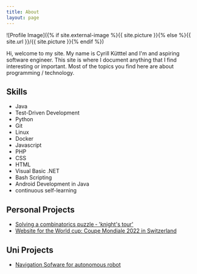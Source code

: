 ```yaml
---
title: About
layout: page
---
```

![Profile Image]({% if site.external-image %}{{ site.picture }}{% else %}{{ site.url }}/{{ site.picture }}{% endif %})

<p>Hi, welcome to my site. My name is Cyrill Kütttel and I'm and aspiring software engineer. This site is where I document anything that I find interesting or important. Most of the topics you find here are about programming / technology. </p>


<h2>Skills</h2>

<ul class="skill-list">
	<li>Java</li>
	<li>Test-Driven Development</li>
	<li>Python</li>
	<li>Git</li>
    <li>Linux</li>
	<li>Docker </li>
	<li>Javascript</li>
	<li>PHP</li>
	<li>CSS</li>
	<li>HTML</li>
	<li>Visual Basic .NET</li>
	<li>Bash Scripting</li>
	<li>Android Development in Java</li>
	<li>continuous self-learning</li>
</ul>

<h2>Personal Projects</h2>
<ul>
	<li><a href="https://github.com/cyrillkuettel/knights-tour">Solving a combinatorics puzzle ‐ 'knight's tour'</a></li>
	<li><a href="https://www.coupemondiale.ch/">Website for the World cup: Coupe Mondiale 2022 in Switzerland</a></li>
</ul>

<h2>Uni Projects</h2>
<ul>
	<li><a href="ttps://github.com/cyrillkuettel/ecstatic-pilot">Navigation Sofware for autonomous robot</a></li>
</ul>